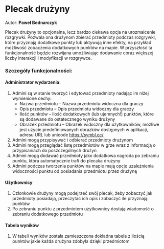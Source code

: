 # Plecak drużyny
Autor: **Paweł Bednarczyk**

Plecak drużyny to opcjonalna, lecz bardzo ciekawa opcja na urozmaicenie rozgrywki.
Pozwala ona drużynom zbierać przedmioty podczas rozgrywki, które przyznają dodatkowe punkty lub aktywują inne efekty, na przykład możliwość zobaczenia dodatkowych punktów na mapie. W przyszłość ta funkcjonalność będzie rozwijana umożliwiając dodawanie coraz większej liczby interakcji i modyfikacji w rozgrywce.

### Szczegóły funkcjonalności:

#### Administrator wydarzenia:
1) Admini są w stanie tworzyć i edytować przedmioty nadając im niżej wymienione cechy:
   - Nazwa przedmiotu – Nazwa przedmiotu widoczna dla graczy
   - Opis przedmiotu – Opis przedmiotu widoczny dla graczy
   - Ilość punktów – Ilość dodatkowych (lub ujemnych!) punktów, które są dodawane do ostatecznego wyniku drużyny
   - Obrazek przedmiotu – Obrazek widoczny dla użytkowników, możliwe jest użycie predefiniowanych obrazków dostępnych w aplikacji, adresu URL lub unicode https://symbl.cc/
2) Admini mogą przypisywać i odbierać przedmioty drużynom
3) Admini mogą przeglądać listę przedmiotów w grze wraz z informacją o przypisaniach do poszczególnych drużyn
4) Admini mogą dodawać przedmioty jako dodatkowa nagroda po zebraniu punktu, która automatycznie trafi do plecaka drużyny
5) Admini podczas tworzenia punktów na mapie mają opcje uzależnienia widoczności punktu od posiadania przedmiotu przez drużynę

#### Użytkownicy
1. Członkowie drużyny mogą podejrzeć swój plecak, żeby zobaczyć jak przedmioty posiadają, przeczytać ich opis i zobaczyć ile przyznają punktów
2. Po zebraniu punktu z przedmiotem użytkownicy dostają wiadomość o zebraniu dodatkowego przedmiotu

#### Tabela wyników
1. W tabeli wyników została zamieszczona dokładna tabela z ilością punktów jakie każda drużyna zdobyła dzięki przedmiotom
